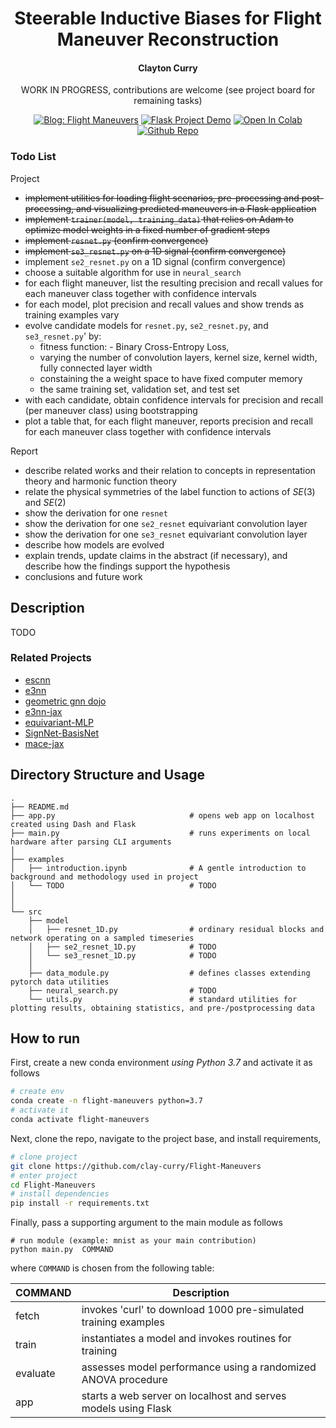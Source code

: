 <div align="center">

<h1>Steerable Inductive Biases for Flight Maneuver Reconstruction</h1>

<h4><b>Clayton Curry</b></h4>
WORK IN PROGRESS, contributions are welcome (see project board for remaining tasks)
<br>

[![Blog: Flight Maneuvers](https://img.shields.io/badge/Blog-Flight%20Maneuvers-blue)](https://claycurry.com/blog/maneuver)
[![Flask Project Demo](https://img.shields.io/badge/Flask-Project%20Demo-ff69b4)](https://claycurry.com/blog/maneuvers)
[![Open In Colab](https://colab.research.google.com/assets/colab-badge.svg)](https://colab.research.google.com/drive/13U6SEHBlYxXKCvmLBXeERzIb5dt2lEfA?usp=sharing)
[![Github Repo](https://img.shields.io/static/v1.svg?logo=github&label=repo&message=see%20project&color=blueviolet)](https://github.com/clay-curry/Flight-Maneuvers) 

</div>

### Todo List

Project
* <s>implement utilities for loading flight scenarios, pre-processing and post-processing, and visualizing predicted maneuvers in a Flask application </s>
* <s>implement `trainer(model, training_data)` that relies on Adam to optimize model weights in a fixed number of gradient steps </s>
* <s>implement `resnet.py` (confirm convergence) </s>
* <s>implement `se3_resnet.py` on a 1D signal (confirm convergence) </s>
* implement `se2_resnet.py` on a 1D signal (confirm convergence)
* choose a suitable algorithm for use in `neural_search` 
* for each flight maneuver, list the resulting precision and recall values for each maneuver class together with confidence intervals
* for each model, plot precision and recall values and show trends as training examples vary
* evolve candidate models for `resnet.py`,  `se2_resnet.py`, and `se3_resnet.py`' by: 
  - fitness function: - Binary Cross-Entropy Loss, 
  - varying the number of convolution layers, kernel size, kernel width, fully connected layer width
  - constaining the a weight space to have fixed computer memory
  - the same training set, validation set, and test set 
* with each candidate, obtain confidence intervals for precision and recall (per maneuver class) using bootstrapping
* plot a table that, for each flight maneuver, reports precision and recall for each maneuver class together with confidence intervals

Report
* describe related works and their relation to concepts in representation theory and harmonic function theory 
* relate the physical symmetries of the label function to actions of $SE(3)$ and $SE(2)$ 
* show the derivation for one `resnet`
* show the derivation for one `se2_resnet` equivariant convolution layer 
* show the derivation for one `se3_resnet` equivariant convolution layer
* describe how models are evolved
* explain trends, update claims in the abstract (if necessary), and describe how the findings support the hypothesis
* conclusions and future work


## Description
TODO


### Related Projects

* [escnn](https://github.com/QUVA-Lab/escnn)
* [e3nn](https://github.com/e3nn/e3nn/)
* [geometric gnn dojo](https://github.com/chaitjo/geometric-gnn-dojo)
* [e3nn-jax](https://github.com/e3nn/e3nn-jax)
* [equivariant-MLP](https://github.com/mfinzi/equivariant-MLP)
* [SignNet-BasisNet](https://github.com/cptq/SignNet-BasisNet)
* [mace-jax](https://github.com/ACEsuit/mace-jax)

## Directory Structure and Usage

```
.
├── README.md
├── app.py                              # opens web app on localhost created using Dash and Flask 
├── main.py                             # runs experiments on local hardware after parsing CLI arguments
│
├── examples
│   ├── introduction.ipynb              # A gentle introduction to background and methodology used in project
│   └── TODO                            # TODO
│
│
└── src
    ├── model
    │   ├── resnet_1D.py                # ordinary residual blocks and network operating on a sampled timeseries
    │   ├── se2_resnet_1D.py            # TODO
    │   └── se3_resnet_1D.py            # TODO
    │
    ├── data_module.py                  # defines classes extending pytorch data utilities 
    ├── neural_search.py                # TODO
    └── utils.py                        # standard utilities for plotting results, obtaining statistics, and pre-/postprocessing data
```



## How to run

First, create a new conda environment *using Python 3.7* and activate it as follows

```bash
# create env
conda create -n flight-maneuvers python=3.7
# activate it
conda activate flight-maneuvers
 ```   

Next, clone the repo, navigate to the project base, and install requirements,
 ```bash
# clone project   
git clone https://github.com/clay-curry/Flight-Maneuvers
# enter project
cd Flight-Maneuvers
# install dependencies
pip install -r requirements.txt
```

Finally, pass a supporting argument to the main module as follows
```
# run module (example: mnist as your main contribution)   
python main.py  COMMAND
```

where `COMMAND` is chosen from the following table:

| COMMAND  | Description |
| -------- | ----------- |
| fetch    | invokes 'curl' to download 1000 pre-simulated training examples |
| train    | instantiates a model and invokes routines for training |
| evaluate | assesses model performance using a randomized ANOVA procedure |
| app      | starts a web server on localhost and serves models using Flask |
